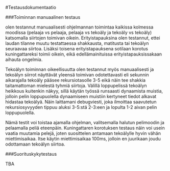 #Testausdokumentaatio

###Toiminnan manuaalinen testaus

olen testannut manuaalisesti ohjelmannan toimintaa kaikissa kolmessa moodissa (pelaaja vs pelaaja, pelaaja vs tekoäly ja tekoäly vs tekoäly) katsomalla siirtojen toimivan oikein. Erityistapauksina olen testannut, ettei laudan tilanne muutu testattaessa shakkausta, matitusta tai tekoälyn seuraavaa siirtoa. Lisäksi toisena erityistapauksena sotilaan korotus kuningattareksi toimii oikein, eikä edellämainituissa erityistapauksissakaan aihauta ongelmia.

Tekoälyn toiminnan oikeellisuutta olen testannut myös manuaalisesti ja tekoälyn siirrot näyttävät yleensä toimivan odotettavasti eli sekunnin aikarajalla tekoäly pääsee rekursiotasolle 3-5 eikä näin tee shakkia taitamattoman mielestä tyhmiä siirtoja. Välillä loppupelissä tekoälyn heikkous kuitenkin näkyy, sillä käytän työssä runsaasti dynaamista muistia, jolloin pelin loppupuolella dynaamiseen muistiin kertyneet tiedot alkavat hidastaa tekoälyä. Näin laittamani debugviesti, joka ilmoittaa saavutetun rekursiosyvyyden tippuu aluksi 3-5:stä 2-3:een ja lopulta 1-2 aivan pelin loppupuolella.

Nämä testit voi toistaa ajamalla ohjelman, valitsemalla halutun pelimoodin ja pelaamalla peliä eteenpäin. Kuningattaren korotuksen testaus näin voi usein vaatia muutamia pelejä, joten suosittelen antamaan tekoälylle hyvin vähän miettimisaikaa. Itse käytin miettimisaikaa 100ms, jolloin en juurikaan joudu odottamaan tekoälyn siirtoa.

###Suorituskykytestaus

TBA
